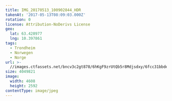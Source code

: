 ```yaml
---
title: IMG_20170513_100902844_HDR
takenAt: '2017-05-13T08:09:03.000Z'
rotation: 0
license: Attribution-NoDerivs License
geo:
  lat: 63.428977
  lng: 10.397861
tags:
  - Trondheim
  - Norwegen
  - Norge
url: >-
  //images.ctfassets.net/bncv3c2gt878/6hKgF9zrUtQb5r8Mdjsdxy/6fcc31bbde8af3e6c930d0af57185dfe/img_20170513_100902844_hdr_34265239190_o
size: 4049821
image:
  width: 4608
  height: 2592
contentType: image/jpeg
---
```


